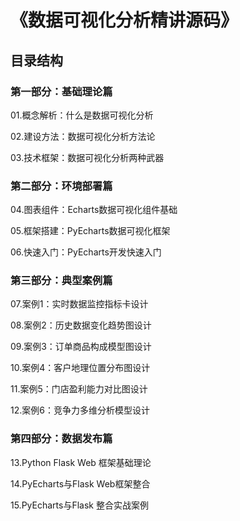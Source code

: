 # 《数据可视化分析精讲源码》

## 目录结构
### 第一部分：基础理论篇
01.概念解析：什么是数据可视化分析

02.建设方法：数据可视化分析方法论

03.技术框架：数据可视化分析两种武器

### 第二部分：环境部署篇
04.图表组件：Echarts数据可视化组件基础

05.框架搭建：PyEcharts数据可视化框架

06.快速入门：PyEcharts开发快速入门

### 第三部分：典型案例篇
07.案例1：实时数据监控指标卡设计

08.案例2：历史数据变化趋势图设计

09.案例3：订单商品构成模型图设计

10.案例4：客户地理位置分布图设计

11.案例5：门店盈利能力对比图设计

12.案例6：竞争力多维分析模型设计

### 第四部分：数据发布篇
13.Python Flask Web 框架基础理论

14.PyEcharts与Flask Web框架整合

15.PyEcharts与Flask 整合实战案例

